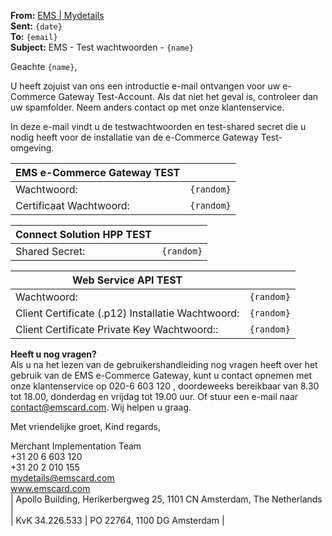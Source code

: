 **From:** [EMS | Mydetails](mailto:mydetails@emscard.com)  
**Sent:** `{date}`  
**To:** `{email}`  
**Subject:** EMS - Test wachtwoorden - `{name}`  

Geachte `{name}`,

U heeft zojuist van ons een introductie e-mail ontvangen voor uw e-Commerce Gateway Test-Account. Als dat niet het geval is, controleer dan uw spamfolder. Neem anders contact op met onze klantenservice.

In deze e-mail vindt u de testwachtwoorden en test-shared secret die u nodig heeft voor de installatie van de e-Commerce Gateway Test-omgeving.

| EMS e-Commerce Gateway TEST |            |
| --------------------------- | ---------- |
| Wachtwoord:                 | `{random}` |
| Certificaat Wachtwoord:     | `{random}` |

| Connect Solution HPP TEST   |            |
| --------------------------- | ---------- |
| Shared Secret:              | `{random}` |

| Web Service API TEST                              |            |
| ------------------------------------------------- | ---------- |
| Wachtwoord:                                       | `{random}` |
| Client Certificate (.p12) Installatie Wachtwoord: | `{random}` |
| Client Certificate Private Key Wachtwoord::       | `{random}` |
 
**Heeft u nog vragen?**  
Als u na het lezen van de gebruikershandleiding nog vragen heeft over het gebruik van de EMS e-Commerce Gateway, kunt u contact opnemen met onze klantenservice op 020-6 603 120 , doordeweeks bereikbaar van 8.30 tot 18.00, donderdag en vrijdag tot 19.00 uur. Of stuur een e-mail naar contact@emscard.com. Wij helpen u graag.
 
Met vriendelijke groet,
Kind regards,

Merchant Implementation Team  
+31 20 6 603 120  
+31 20 2 010 155  
mydetails@emscard.com  
www.emscard.com  
| Apollo Building, Herikerbergweg 25, 1101 CN Amsterdam, The Netherlands |  
| KvK 34.226.533 | PO 22764, 1100 DG Amsterdam |  
